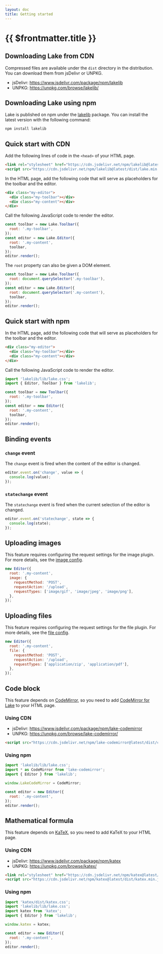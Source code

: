 ```yaml
---
layout: doc
title: Getting started
---
```


# {{ $frontmatter.title }}

## Downloading Lake from CDN

Compressed files are available under the `dist` directory in the distribution. You can download them from jsDelivr or UNPKG.

* jsDelivr: https://www.jsdelivr.com/package/npm/lakelib
* UNPKG: https://unpkg.com/browse/lakelib/

## Downloading Lake using npm

Lake is published on npm under the [lakelib](https://www.npmjs.com/package/lakelib) package. You can install the latest version with the following command:

```bash
npm install lakelib
```

## Quick start with CDN

Add the following lines of code in the `<head>` of your HTML page.

```html
<link rel="stylesheet" href="https://cdn.jsdelivr.net/npm/lakelib@latest/dist/lake.min.css" />
<script src="https://cdn.jsdelivr.net/npm/lakelib@latest/dist/lake.min.js"></script>
```

In the HTML page, add the following code that will serve as placeholders for the toolbar and the editor.

```html
<div class="my-editor">
  <div class="my-toolbar"></div>
  <div class="my-content"></div>
</div>
```

Call the following JavaScript code to render the editor.

```js
const toolbar = new Lake.Toolbar({
  root: '.my-toolbar',
});
const editor = new Lake.Editor({
  root: '.my-content',
  toolbar,
});
editor.render();
```

The `root` property can also be given a DOM element.

```js
const toolbar = new Lake.Toolbar({
  root: document.querySelector('.my-toolbar'),
});
const editor = new Lake.Editor({
  root: document.querySelector('.my-content'),
  toolbar,
});
editor.render();
```


## Quick start with npm

In the HTML page, add the following code that will serve as placeholders for the toolbar and the editor.

```html
<div class="my-editor">
  <div class="my-toolbar"></div>
  <div class="my-content"></div>
</div>
```

Call the following JavaScript code to render the editor.

```js
import 'lakelib/lib/lake.css';
import { Editor, Toolbar } from 'lakelib';

const toolbar = new Toolbar({
  root: '.my-toolbar',
});
const editor = new Editor({
  root: '.my-content',
  toolbar,
});
editor.render();
```

## Binding events

### `change` event

The `change` event is fired when the content of the editor is changed.

```js
editor.event.on('change', value => {
  console.log(value);
});
```

### `statechange` event

The `statechange` event is fired when the current selection of the editor is changed.

```js
editor.event.on('statechange', state => {
  console.log(state);
});
```

## Uploading images

This feature requires configuring the request settings for the image plugin. For more details, see the [image config](/reference/index.md#image).

```js
new Editor({
  root: '.my-content',
  image: {
    requestMethod: 'POST',
    requestAction: '/upload',
    requestTypes: ['image/gif', 'image/jpeg', 'image/png'],
  },
});
```

## Uploading files

This feature requires configuring the request settings for the file plugin. For more details, see the [file config](/reference/index.md#file).

```js
new Editor({
  root: '.my-content',
  file: {
    requestMethod: 'POST',
    requestAction: '/upload',
    requestTypes: ['application/zip', 'application/pdf'],
  },
});
```

## Code block

This feature depends on [CodeMirror](https://codemirror.net/), so you need to add [CodeMirror for Lake](https://www.npmjs.org/package/lake-codemirror) to your HTML page.

### Using CDN

* jsDelivr: https://www.jsdelivr.com/package/npm/lake-codemirror
* UNPKG: https://unpkg.com/browse/lake-codemirror/

```html
<script src="https://cdn.jsdelivr.net/npm/lake-codemirror@latest/dist/codemirror.min.js"></script>
```

### Using npm

```js
import 'lakelib/lib/lake.css';
import * as CodeMirror from 'lake-codemirror';
import { Editor } from 'lakelib';

window.LakeCodeMirror = CodeMirror;

const editor = new Editor({
  root: '.my-content',
});
editor.render();
```

## Mathematical formula

This feature depends on [KaTeX](https://katex.org/), so you need to add KaTeX to your HTML page.

### Using CDN

* jsDelivr: https://www.jsdelivr.com/package/npm/katex
* UNPKG: https://unpkg.com/browse/katex/

```html
<link rel="stylesheet" href="https://cdn.jsdelivr.net/npm/katex@latest/dist/katex.min.css" />
<script src="https://cdn.jsdelivr.net/npm/katex@latest/dist/katex.min.js"></script>
```

### Using npm

```js
import 'katex/dist/katex.css';
import 'lakelib/lib/lake.css';
import katex from 'katex';
import { Editor } from 'lakelib';

window.katex = katex;

const editor = new Editor({
  root: '.my-content',
});
editor.render();
```